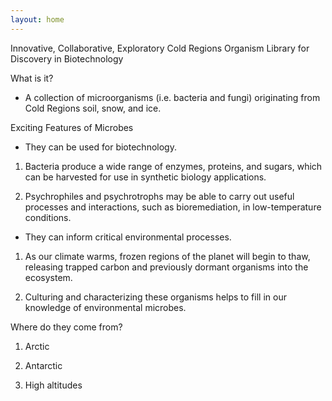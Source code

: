 ```yaml
---
layout: home
---
```


Innovative, Collaborative, Exploratory Cold Regions Organism Library for Discovery in Biotechnology

What is it?

 - A collection of microorganisms (i.e. bacteria and fungi) originating from Cold Regions soil, snow, and ice.

Exciting Features of Microbes

 - They can be used for biotechnology.

  1. Bacteria produce a wide range of enzymes, proteins, and sugars, which can be harvested for use in synthetic biology applications.

  2. Psychrophiles and psychrotrophs may be able to carry out useful processes and interactions, such as bioremediation, in low-temperature conditions.

 - They can inform critical environmental processes.

  1. As our climate warms, frozen regions of the planet will begin to thaw, releasing trapped carbon and previously dormant organisms into the ecosystem.

  2. Culturing and characterizing these organisms helps to fill in our knowledge of environmental microbes.

Where do they come from?

  1. Arctic

  2. Antarctic

  3. High altitudes
